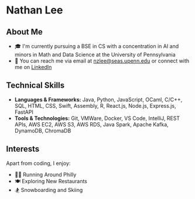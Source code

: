 # Nathan Lee

## About Me
- 🎓 I'm currently pursuing a BSE in CS with a concentration in AI and minors in Math and Data Science at the University of Pennsylvania
- 📧 You can reach me via email at [nzlee@seas.upenn.edu](mailto:nzlee@seas.upenn.edu) or connect with me on [LinkedIn](https://www.linkedin.com/in/nathanzhanglee)

## Technical Skills
- **Languages & Frameworks:**
  Java, Python, JavaScript, OCaml, C/C++, SQL, HTML, CSS, Swift, Assembly, R, React.js, Node.js, Express.js, FastAPI
- **Tools & Technologies:**
  Git, VMWare, Docker, VS Code, IntelliJ, REST APIs, AWS EC2, AWS S3, AWS RDS, Java Spark, Apache Kafka, DynamoDB, ChromaDB

## Interests
Apart from coding, I enjoy:
- 🏃‍♂️ Running Around Philly
- 🍽️ Exploring New Restaurants
- 🏂 Snowboarding and Skiing

